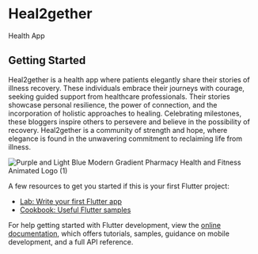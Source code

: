 # Heal2gether

Health App

## Getting Started

Heal2gether is a health app where patients elegantly share their stories of illness recovery. These individuals embrace their journeys with courage, seeking guided support from healthcare professionals. Their stories showcase personal resilience, the power of connection, and the incorporation of holistic approaches to healing. Celebrating milestones, these bloggers inspire others to persevere and believe in the possibility of recovery. Heal2gether is a community of strength and hope, where elegance is found in the unwavering commitment to reclaiming life from illness.

![Purple and Light Blue Modern Gradient Pharmacy Health and Fitness Animated Logo (1)](https://github.com/syankit/Heal2gether/assets/96526114/3b2ea0f4-2318-4779-91fe-db3f31ac8999)


A few resources to get you started if this is your first Flutter project:

- [Lab: Write your first Flutter app](https://docs.flutter.dev/get-started/codelab)
- [Cookbook: Useful Flutter samples](https://docs.flutter.dev/cookbook)

For help getting started with Flutter development, view the
[online documentation](https://docs.flutter.dev/), which offers tutorials,
samples, guidance on mobile development, and a full API reference.

